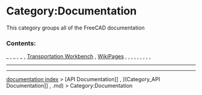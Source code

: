 # Category:Documentation
This category groups all of the FreeCAD documentation

### Contents:

_ , _ , _ , [Transportation Workbench](Transportation_Workbench.md) , [WikiPages](WikiPages.md) , , , , , , , , ,

_ _ _ _ _ _ _ _ _ _

---
[documentation index](../README.md) > [API Documentation]] , ](Category_API Documentation]] , .md) > Category:Documentation
